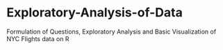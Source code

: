 # Exploratory-Analysis-of-Data
Formulation of Questions, Exploratory Analysis and Basic Visualization of NYC Flights data on R

